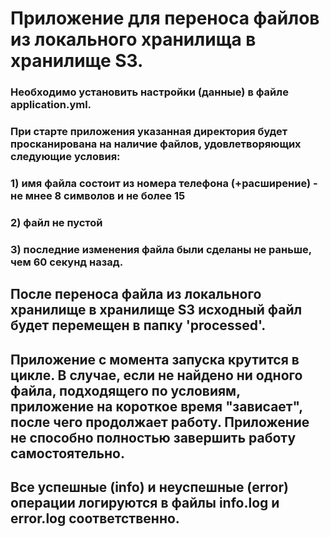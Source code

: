 # Приложение для переноса файлов из локального хранилища в хранилище S3. 

### Необходимо установить настройки (данные) в файле application.yml.

### При старте приложения указанная директория будет просканирована на наличие файлов, удовлетворяющих следующие условия:
### 1) имя файла состоит из номера телефона (+расширение) - не мнее 8 символов и не более 15
### 2) файл не пустой
### 3) последние изменения файла были сделаны не раньше, чем 60 секунд назад.


## После переноса файла из локального хранилище в хранилище S3 исходный файл будет перемещен в папку 'processed'.

## Приложение с момента запуска крутится в цикле. В случае, если не найдено ни одного файла, подходящего по условиям, приложение на короткое время "зависает", после чего продолжает работу. Приложение не способно полностью завершить работу самостоятельно.


## Все успешные (info) и неуспешные (error) операции логируются в файлы info.log и error.log соответственно.
